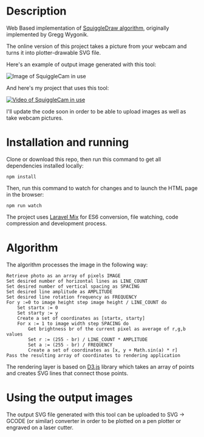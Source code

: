 # Description

Web Based implementation of [SquiggleDraw algorithm](https://github.com/gwygonik/SquiggleDraw ), originally implemented by Gregg Wygonik.

The online version of this project takes a picture from your webcam and turns it into plotter-drawable SVG file.

Here's an example of output image generated with this tool:

![Image of SquiggleCam in use](https://raw.githubusercontent.com/msurguy/SquiggleCam/master/examples/description.jpg "Image of SquiggleCam output")

And here's my project that uses this tool:

[![Video of SquiggleCam in use](https://raw.githubusercontent.com/msurguy/SquiggleCam/master/examples/botomazov.jpg)](https://www.youtube.com/watch?v=abBnMcs58ds)

I'll update the code soon in order to be able to upload images as well as take webcam pictures.

# Installation and running

Clone or download this repo, then run this command to get all dependencies installed locally:
```
npm install
```

Then, run this command to watch for changes and to launch the HTML page in the browser:
```
npm run watch
```

The project uses [Laravel Mix](https://github.com/JeffreyWay/laravel-mix) for ES6 conversion, file watching, code compression and development process.

# Algorithm

The algorithm processes the image in the following way:

```
Retrieve photo as an array of pixels IMAGE
Set desired number of horizontal lines as LINE_COUNT
Set desired number of vertical spacing as SPACING
Set desired line amplitude as AMPLITUDE
Set desired line rotation frequency as FREQUENCY
For y :=0 to image height step image height / LINE_COUNT do
	Set startx := 0
	Set starty := y
	Create a set of coordinates as [startx, starty]
	For x := 1 to image width step SPACING do
		Get brightness br of the current pixel as average of r,g,b values
		Set r := (255 - br) / LINE_COUNT * AMPLITUDE
		Set a := (255 - br) / FREQUENCY
		Create a set of coordinates as [x, y + Math.sin(a) * r]
Pass the resulting array of coordinates to rendering application
```

The rendering layer is based on [D3.js](https://d3js.org/) library which takes an array of points and creates SVG lines that connect those points.

# Using the output images

The output SVG file generated with this tool can be uploaded to SVG -> GCODE (or similar) converter in order to be plotted on a pen plotter or engraved on a laser cutter.
